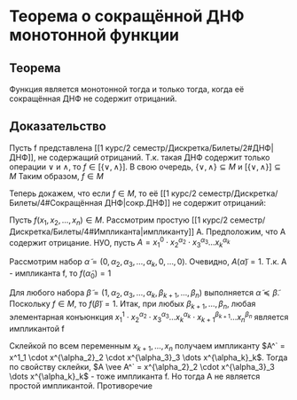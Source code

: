 # Теорема о сокращённой ДНФ монотонной функции
## Теорема
Функция является монотонной тогда и только тогда, когда её сокращённая ДНФ не содержит отрицаний.

## Доказательство
Пусть f представлена [[1 курс/2 семестр/Дискретка/Билеты/2#ДНФ|ДНФ]], не содержащий отрицаний. Т.к. такая ДНФ содержит только операции $\vee$ и $\wedge$, то $f \in [\{\vee, \wedge\}]$. В свою очередь, $\{\vee, \wedge\} \subseteq M$ и $[\{\vee, \wedge\}] \subseteq M$
Таким образом, $f \in M$

Теперь докажем, что если $f \in M$, то её [[1 курс/2 семестр/Дискретка/Билеты/4#Сокращённая ДНФ|сокр.ДНФ]] не содержит отрицаний:

Пусть $f(x_1, x_2, \dots, x_n) \in M$. Рассмотрим простую [[1 курс/2 семестр/Дискретка/Билеты/4#Импликанта|импликанту]] A. Предположим, что A содержит отрицание. НУО, пусть $A = x^0_1 \cdot x^{\alpha_2}_2 \cdot x^{\alpha_3}_3 \dots x^{\alpha_k}_k$

Рассмотрим набор $\tilde\alpha = (0, \alpha_2, \alpha_3, \dots, \alpha_k, 0, \dots, 0)$. Очевидно, $A(\tilde\alpha) = 1$. Т.к. A - импликанта f, то $f(\tilde\alpha_0) = 1$

Для любого набора $\tilde\beta = (1, \alpha_2, \alpha_3, \dots, \alpha_k, \beta_{k+1}, \dots, \beta_n)$ выполняется $\tilde\alpha \preceq \tilde\beta$. Поскольку $f \in M$, то $f(\tilde\beta) = 1$. Итак, при любых $\beta_{k+1}, \dots, \beta_n$, любая элементарная конъюнкция $x^1_1 \cdot x^{\alpha_2}_2 \cdot x^{\alpha_3}_3 \dots x^{\alpha_k}_k \cdot x^{\beta_{k+1}}_{k+1} \dots x^{\beta_n}_n$ является импликантой f

Склейкой по всем переменным $x_{k+1}, \dots, x_n$ получаем импликанту $A^` = x^1_1 \cdot x^{\alpha_2}_2 \cdot x^{\alpha_3}_3 \dots x^{\alpha_k}_k$. Тогда по свойству склейки, $A \vee A^` = x^{\alpha_2}_2 \cdot x^{\alpha_3}_3 \dots x^{\alpha_k}_k$ - тоже импликанта f. Но тогда A не является простой импликантой. Противоречие